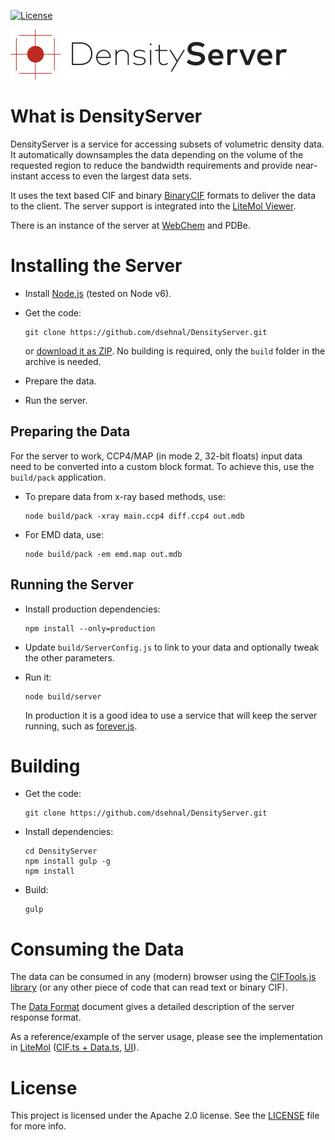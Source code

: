 [![License](https://img.shields.io/badge/License-Apache%202.0-blue.svg?style=flat)](https://github.com/dsehnal/DensityServer/blob/master/LICENSE)

![DensityServer](logo.png)

What is DensityServer
=====================

DensityServer is a service for accessing subsets of volumetric density data. It automatically downsamples the data depending on the volume of the requested region to reduce the bandwidth requirements and provide near-instant access to even the largest data sets.

It uses the text based CIF and binary [BinaryCIF](https://github.com/dsehnal/BinaryCIF) formats to deliver the data to the client. The server support is integrated into the 
[LiteMol Viewer](https://github.com/dsehnal/LiteMol).

There is an instance of the server at [WebChem](https://webchem.ncbr.muni.cz/DensityServer/) and PDBe.

Installing the Server 
=====================

- Install [Node.js](https://nodejs.org/en/) (tested on Node v6).
- Get the code:

    ```
    git clone https://github.com/dsehnal/DensityServer.git
    ```
    or [download it as ZIP](https://github.com/dsehnal/DensityServer/archive/master.zip). No building is required, only the `build` folder in the archive is needed.

- Prepare the data.
- Run the server.

Preparing the Data
------------------

For the server to work, CCP4/MAP (in mode 2, 32-bit floats) input data need to be converted into a custom block format. 
To achieve this, use the ``build/pack`` application.

- To prepare data from x-ray based methods, use: 

    ```
    node build/pack -xray main.ccp4 diff.ccp4 out.mdb
    ```

- For EMD data, use:

    ```
    node build/pack -em emd.map out.mdb
    ```

Running the Server
------------------

- Install production dependencies:

   ```
   npm install --only=production
   ```

- Update ``build/ServerConfig.js`` to link to your data and optionally tweak the other parameters.

- Run it:

    ```
    node build/server
    ```

    In production it is a good idea to use a service that will keep the server running, such as [forever.js](https://github.com/foreverjs/forever).

Building
========

- Get the code:

    ```
    git clone https://github.com/dsehnal/DensityServer.git
    ```

- Install dependencies:

    ```
    cd DensityServer
    npm install gulp -g
    npm install
    ```

- Build:

    ```
    gulp
    ```

Consuming the Data 
==================

The data can be consumed in any (modern) browser using the [CIFTools.js library](https://github.com/dsehnal/CIFTools.js) (or any other piece of code that can read text or binary CIF).

The [Data Format](docs/DataFormat.md) document gives a detailed description of the server response format.

As a reference/example of the server usage, please see the implementation in [LiteMol](https://github.com/dsehnal/LiteMol) ([CIF.ts + Data.ts](https://github.com/dsehnal/LiteMol/tree/master/src/lib/Core/Formats/Density), [UI](https://github.com/dsehnal/LiteMol/tree/master/src/Viewer/Extensions/DensityStreaming)).

License
=======

This project is licensed under the Apache 2.0 license. See the [LICENSE](https://github.com/dsehnal/DensityServer/blob/master/LICENSE) file for more info.